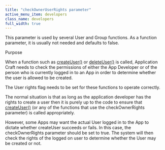 ```yaml
---
title: "checkOwnerUserRights parameter"
active_menu_item: developers
class_name: developers
full_width: true
---
```



This parameter is used by several User and Group functions. As a function parameter, it is usually not needed and defaults to false.

Purpose

When a function such as [createUser()](createuser.htm) or [deleteUser()](deleteuser.htm) is called, Application Craft needs to check the permissions of either the App Developer or of the person who is currently logged in to an App in order to determine whether the user is allowed to be created.

The User rights flag needs to be set for these functions to operate correctly.

The normal situation is that as long as the application developer has the rights to create a user then it is purely up to the code to ensure that [createUser()](createuser.htm) (or any of the functions that use the checkOwnerRights parameter) is called appropriately.

However, some Apps may want the actual User logged in to the App to dictate whether createUser succeeds or fails. In this case, the checkOwnerRights parameter should be set to true. The system will then check the rights of the logged on user to determine whether the User may be created or not.


